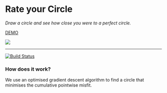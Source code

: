 # Rate your Circle
_Draw a circle and see how close you were to a perfect circle._

[DEMO](https://circle.levib.dev)

![](https://i.imgur.com/zEt7IuX.png)
____
[![Build Status](https://travis-ci.org/joemccann/dillinger.svg?branch=master)](https://travis-ci.org/joemccann/dillinger)

### How does it work?

We use an optimised gradient descent algorithm to find a circle that minimises the cumulative pointwise misfit.
